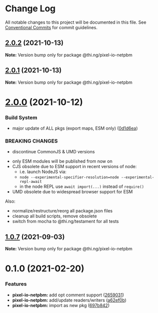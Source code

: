 # Change Log

All notable changes to this project will be documented in this file.
See [Conventional Commits](https://conventionalcommits.org) for commit guidelines.

## [2.0.2](https://github.com/thi-ng/umbrella/compare/@thi.ng/pixel-io-netpbm@2.0.1...@thi.ng/pixel-io-netpbm@2.0.2) (2021-10-13)

**Note:** Version bump only for package @thi.ng/pixel-io-netpbm





## [2.0.1](https://github.com/thi-ng/umbrella/compare/@thi.ng/pixel-io-netpbm@2.0.0...@thi.ng/pixel-io-netpbm@2.0.1) (2021-10-13)

**Note:** Version bump only for package @thi.ng/pixel-io-netpbm





# [2.0.0](https://github.com/thi-ng/umbrella/compare/@thi.ng/pixel-io-netpbm@1.0.7...@thi.ng/pixel-io-netpbm@2.0.0) (2021-10-12)


### Build System

* major update of ALL pkgs (export maps, ESM only) ([0d1d6ea](https://github.com/thi-ng/umbrella/commit/0d1d6ea9fab2a645d6c5f2bf2591459b939c09b6))


### BREAKING CHANGES

* discontinue CommonJS & UMD versions

- only ESM modules will be published from now on
- CJS obsolete due to ESM support in recent versions of node:
  - i.e. launch NodeJS via:
  - `node --experimental-specifier-resolution=node --experimental-repl-await`
  - in the node REPL use `await import(...)` instead of `require()`
- UMD obsolete due to widespread browser support for ESM

Also:
- normalize/restructure/reorg all package.json files
- cleanup all build scripts, remove obsolete
- switch from mocha to @thi.ng/testament for all tests






##  [1.0.7](https://github.com/thi-ng/umbrella/compare/@thi.ng/pixel-io-netpbm@1.0.6...@thi.ng/pixel-io-netpbm@1.0.7) (2021-09-03) 

**Note:** Version bump only for package @thi.ng/pixel-io-netpbm 

#  0.1.0 (2021-02-20) 

###  Features 

- **pixel-io-netpbm:** add opt comment support ([2659031](https://github.com/thi-ng/umbrella/commit/265903115d4ca0ac71f1811b22afa016b685832e)) 
- **pixel-io-netpbm:** add/update readers/writers ([a62ef0b](https://github.com/thi-ng/umbrella/commit/a62ef0b88218f87e17bd16b0cec3dd561d73669f)) 
- **pixel-io-netpbm:** import as new pkg ([697b842](https://github.com/thi-ng/umbrella/commit/697b842bf5d3754bee88954cc84367d65734019d))
